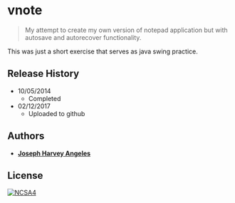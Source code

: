 # vnote
> My attempt to create my own version of notepad application but with autosave and autorecover functionality.

This was just a short exercise that serves as java swing practice.

## Release History
* 10/05/2014
  * Completed
* 02/12/2017
  * Uploaded to github
  
## Authors
* [**Joseph Harvey Angeles**](https://github.com/josephharveyangeles)
  
  
## License

[![NCSA4](https://licensebuttons.net/l/by-nc-sa/4.0/88x31.png)](http://creativecommons.org/licenses/by-nc-sa/4.0/)
